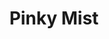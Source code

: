 --- 
title: "Pinky Mist"
publishdate: "2019-4-6T16:48:46+02:00"
src: "https://365manga.net/manga/pinky-mist"
image: "https://data.365manga.net/images/thumbnails/24264-pinky-mist.jpg"
description: "A collection of two stories: I. Pinky Mist (summary below). II.. My Lucky Star. From Sugar Oasis: Fen Hong is just an ordinary girl, and like many other girls of her age, her idol is Mist Boy, a famous eighteen year-old singer. When she hears that her dad will stay in Singapore for two years and leave her in Taiwan, she's unbelievably happy. To her disappointment, it turns out that…"
---